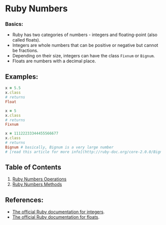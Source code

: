 # Ruby Numbers

### Basics:

- Ruby has two categories of numbers - integers and floating-point (also called floats).
- Integers are whole numbers that can be positive or negative but cannot be fractions.
- Depending on their size, integers can have the class `Fixnum` or `Bignum`.
- Floats are numbers with a decimal place.

## Examples:

```ruby
x = 5.5
x.class
# returns
Float
```

```ruby
x = 5
x.class
# returns
Fixnum
```

```ruby
x = 11122233344455566677
x.class
# returns
Bignum # basically, Bignum is a very large number
# [read this article for more info](http://ruby-doc.org/core-2.0.0/Bignum.html)
```

## Table of Contents

1. [Ruby Numbers Operations](Ruby-Numbers-Operations)
2. [Ruby Numbers Methods](Ruby-Numbers-Methods)

## References:

- [The official Ruby documentation for integers](http://ruby-doc.org/core-2.2.0/Integer.html).
- [The official Ruby documentation for floats](http://ruby-doc.org/core-2.2.0/Float.html).
